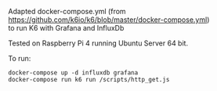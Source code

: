 Adapted docker-compose.yml (from https://github.com/k6io/k6/blob/master/docker-compose.yml)  
to run K6 with Grafana and InfluxDb

Tested on Raspberry Pi 4 running Ubuntu Server 64 bit.

To run:

```
docker-compose up -d influxdb grafana
docker-compose run k6 run /scripts/http_get.js
```